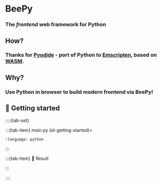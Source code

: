 # BeePy
### The _frontend_ web framework for Python

## How?
### Thanks for [Pyodide](https://pyodide.org/) - port of Python to [Emscripten](https://emscripten.org/), based on [WASM](https://webassembly.org/).

## Why?
### Use Python in browser to build modern frontend via BeePy!

## 🚀 Getting started
<script src='https://kor0p.github.io/BeePy/beepy.js'></script>
::::{tab-set}

:::{tab-item} main.py
(id-getting-started)=
```{literalinclude} demo/getting-started.py
:language: python
```
:::

:::{tab-item} 🎉 Result

<div id="demo-getting-started"></div>
<script>
// <![CDATA[
beepy.__main__ = () => apy(document.getElementById('id-getting-started').innerText)
// ]]>
</script>
:::

::::